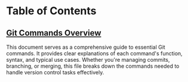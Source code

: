 # Table of Contents

## [Git Commands Overview]()
This document serves as a comprehensive guide to essential Git commands. It provides clear explanations of each command's function, syntax, and typical use cases. Whether you're managing commits, branching, or merging, this file breaks down the commands needed to handle version control tasks effectively.